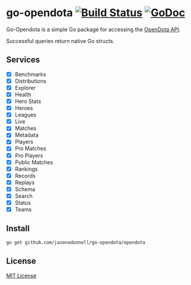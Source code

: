 # go-opendota [![Build Status](https://travis-ci.org/jasonodonnell/go-opendota.png)](https://travis-ci.org/jasonodonnell/go-opendota) [![GoDoc](https://godoc.org/github.com/jasonodonnell/go-opendota?status.png)](https://godoc.org/github.com/jasonodonnell/go-opendota)

Go-Opendota is a simple Go package for accessing the [OpenDota API](https://docs.opendota.com/#).  

Successful queries return native Go structs.

## Services

- [x] Benchmarks
- [x] Distributions
- [x] Explorer
- [x] Health
- [x] Hero Stats
- [x] Heroes
- [x] Leagues
- [x] Live
- [x] Matches
- [x] Metadata
- [x] Players
- [x] Pro Matches
- [x] Pro Players
- [x] Public Matches
- [x] Rankings 
- [x] Records 
- [x] Replays
- [x] Schema
- [x] Search
- [x] Status
- [x] Teams 

## Install

```bash
go get github.com/jasonodonnell/go-opendota/opendota
```

## License

[MIT License](LICENSE)
